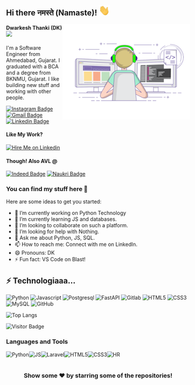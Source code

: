 ## Hi there नमस्ते (Namaste)! <img src="https://github.com/inspirasiprogrammer/inspirasiprogrammer/blob/main/wave.gif" width="30px">
<img align="right" alt="GIF" src="https://raw.githubusercontent.com/devSouvik/devSouvik/master/gif3.gif" width="350" style="max-width: 100%;">
<h4> Dwarkesh Thanki (DK) <img src="https://media.giphy.com/media/WUlplcMpOCEmTGBtBW/giphy.gif" width="30"> </h4>
I'm a Software Engineer from Ahmedabad, Gujarat. I graduated with a BCA and a degree from BKNMU, Gujarat. I like building new stuff and working with other people.


[![Instagram Badge](https://img.shields.io/badge/-@whozdk-purple?style=flat-square&logo=instagram&logoColor=white&link=https://instagram.com/whozdk/)](https://instagram.com/whozdk)
[![Gmail Badge](https://img.shields.io/badge/-dwarkesh.play@gmail.com-c14438?style=flat-square&logo=Gmail&logoColor=white&link=mailto:dwarkesh.play@gmail.com)](mailto:dwarkeshthanki738@gmail.com)
[![Linkedin Badge](https://img.shields.io/badge/-Linkedin-blue?style=flat-square&logo=Linkedin&logoColor=white&link=https://www.linkedin.com/in/dwarkeshadmin/)](https://www.linkedin.com/in/dwarkeshadmin)

#### Like My Work?

[![Hire Me on Linkedin](https://img.shields.io/badge/Hire%20Me%20on-Linkedin-brightgreen?logo=linkedin&style=for-the-badge)](https://www.linkedin.com/in/dwarkeshadmin)

#### Though! Also AVL @
[![Indeed Badge](https://img.shields.io/badge/-Indeed-white?style=flat-square&logo=Indeed&logoColor=blue&link=https://profile.indeed.com/?hl=en_IN&co=IN&from=gnav-homepage)](https://profile.indeed.com/?hl=en_IN&co=IN&from=gnav-homepage)
[![Naukri Badge](https://img.shields.io/badge/-Naukri-blue?style=flat-square&logo=Naukri&logoColor=blue&link=https://www.naukri.com/mnjuser/profile?id=&altresid)](https://www.naukri.com/mnjuser/profile?id=&altresid)

### You can find my stuff here :leaves:


Here are some ideas to get you started:

- 🔭 I’m currently working on Python Technology
- 🌱 I’m currently learning JS and databases.
- 👯 I’m looking to collaborate on such a platform.
- 🤔 I’m looking for help with Nothing.
- 💬 Ask me about Python, JS, SQL.
- 📫 How to reach me: Connect with me on LinkedIn.
- 😄 Pronouns: DK
- ⚡ Fun fact: VS Code on Blast!

## ⚡ Technologiaaa...

<!--- just --->

![Python](https://img.shields.io/badge/-Python-181717?style=flat-square&logo=python)
![Javascript](https://img.shields.io/badge/-Javascript-181717?style=flat-square&logo=javascript)
![Postgresql](https://img.shields.io/badge/-Postgresql-181717?style=flat-square&logo=postgresql)
![FastAPI](https://img.shields.io/badge/-FastAPI-181717?style=flat-square&logo=fastapi)
![Gitlab](https://img.shields.io/badge/-Gitlab-181717?style=flat-square&logo=gitlab)
![HTML5](https://img.shields.io/badge/-HTML5-E34F26?style=flat-square&logo=html5&logoColor=white)
![CSS3](https://img.shields.io/badge/-CSS3-1572B6?style=flat-square&logo=css3)
![MySQL](https://img.shields.io/badge/-MySQL-black?style=flat-square&logo=mysql)
![GitHub](https://img.shields.io/badge/-GitHub-181717?style=flat-square&logo=github)

<!--- ![Used Langs](https://github-readme-stats.vercel.app/api/top-langs/?username=cognitlab) --->
![Top Langs](https://github-readme-stats.vercel.app/api/top-langs/?username=cognitlab&hide=TeX&layout=compact)

![Visitor Badge](https://komarev.com/ghpvc/?username=cognitlab&color=green)

### Languages and Tools
<img align="left" src="https://simpleicons.org/icons/python.svg" alt="Python" height="40px" />
<img align="left" src="https://simpleicons.org/icons/javascript.svg" alt="JS" height="40px" />
<img align="left" src="https://simpleicons.org/icons/fastapi.svg" alt="Laravel" height="40px" />
<img align="left" src="https://simpleicons.org/icons/html5.svg" alt="HTML5" height="40px" />
<img align="left" src="https://simpleicons.org/icons/css.svg" alt="CSS3" height="40px" />
<img align="left" src="https://simpleicons.org/icons/hackerrank.svg" alt="HR" height="40px" />
<br />

#

<div align="center">

### Show some ❤️ by starring some of the repositories!

</div>

